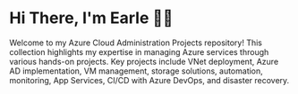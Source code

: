 # Hi There, I'm Earle 👋🏼
Welcome to my Azure Cloud Administration Projects repository! This collection highlights my expertise in managing Azure services through various hands-on projects. Key projects include VNet deployment, Azure AD implementation, VM management, storage solutions, automation, monitoring, App Services, CI/CD with Azure DevOps, and disaster recovery.
